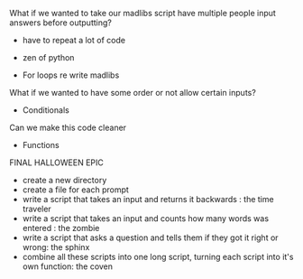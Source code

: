 What if we wanted to take our madlibs script have multiple people input answers before outputting?

- have to repeat a lot of code
- zen of python

- For loops
re write madlibs


What if we wanted to have some order or not allow certain inputs?
- Conditionals


Can we make this code cleaner
- Functions

FINAL HALLOWEEN EPIC
- create a new directory
- create a file for each prompt
- write a script that takes an input and returns it backwards : the time traveler
- write a script that takes an input and counts how many words was entered : the zombie
- write a script that asks a question and tells them if they got it right or wrong: the sphinx
- combine all these scripts into one long script, turning each script into it's own function: the coven
